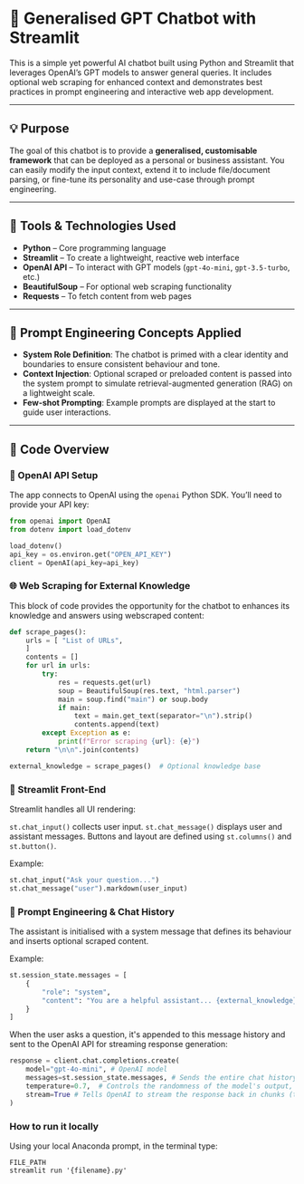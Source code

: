 # 🤖 Generalised GPT Chatbot with Streamlit

This is a simple yet powerful AI chatbot built using Python and Streamlit that leverages OpenAI’s GPT models to answer general queries. It includes optional web scraping for enhanced context and demonstrates best practices in prompt engineering and interactive web app development.

---

## 💡 Purpose

The goal of this chatbot is to provide a **generalised, customisable framework** that can be deployed as a personal or business assistant. You can easily modify the input context, extend it to include file/document parsing, or fine-tune its personality and use-case through prompt engineering.

---

## 🧰 Tools & Technologies Used

- **Python** – Core programming language
- **Streamlit** – To create a lightweight, reactive web interface
- **OpenAI API** – To interact with GPT models (`gpt-4o-mini`, `gpt-3.5-turbo`, etc.)
- **BeautifulSoup** – For optional web scraping functionality
- **Requests** – To fetch content from web pages

---

## 🧠 Prompt Engineering Concepts Applied

- **System Role Definition**: The chatbot is primed with a clear identity and boundaries to ensure consistent behaviour and tone.
- **Context Injection**: Optional scraped or preloaded content is passed into the system prompt to simulate retrieval-augmented generation (RAG) on a lightweight scale.
- **Few-shot Prompting**: Example prompts are displayed at the start to guide user interactions.

---

## 🧩 Code Overview

### 🔐 OpenAI API Setup
The app connects to OpenAI using the `openai` Python SDK. You’ll need to provide your API key:
```python
from openai import OpenAI
from dotenv import load_dotenv

load_dotenv()
api_key = os.environ.get("OPEN_API_KEY")
client = OpenAI(api_key=api_key)
```

### 🌐 Web Scraping for External Knowledge
This block of code provides the opportunity for the chatbot to enhances its knowledge and answers using webscraped content: 
``` python
def scrape_pages():
    urls = [ "List of URLs", 
    ]
    contents = []
    for url in urls:
        try:
            res = requests.get(url)
            soup = BeautifulSoup(res.text, "html.parser")
            main = soup.find("main") or soup.body
            if main:
                text = main.get_text(separator="\n").strip()
                contents.append(text)
        except Exception as e:
            print(f"Error scraping {url}: {e}")
    return "\n\n".join(contents)

external_knowledge = scrape_pages()  # Optional knowledge base
```

### 🎨 Streamlit Front-End
Streamlit handles all UI rendering:

`st.chat_input()` collects user input.
`st.chat_message()` displays user and assistant messages.
Buttons and layout are defined using `st.columns()` and `st.button()`.

Example: 
``` python
st.chat_input("Ask your question...")
st.chat_message("user").markdown(user_input)
```

### 🧾 Prompt Engineering & Chat History
The assistant is initialised with a system message that defines its behaviour and inserts optional scraped content.

Example: 
``` python
st.session_state.messages = [
    {
        "role": "system",
        "content": "You are a helpful assistant... {external_knowledge}"
    }
]
```
When the user asks a question, it's appended to this message history and sent to the OpenAI API for streaming response generation:
``` python
response = client.chat.completions.create(
    model="gpt-4o-mini", # OpenAI model 
    messages=st.session_state.messages, # Sends the entire chat history (system instructions + user/assistant messages) to the model.
    temperature=0.7,  # Controls the randomness of the model's output, ranging between 0-1 
    stream=True # Tells OpenAI to stream the response back in chunks (tokens), instead of waiting for the full answer.
)

```


### How to run it locally

Using your local Anaconda prompt, in the terminal type: 

```
FILE_PATH
streamlit run '{filename}.py'
```


